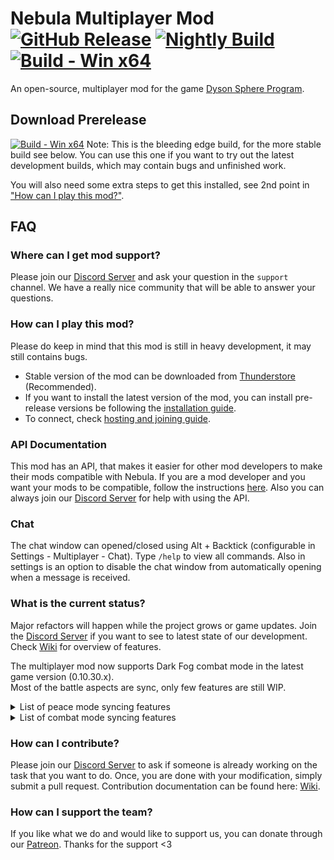 # Nebula Multiplayer Mod [![GitHub Release](https://img.shields.io/github/v/release/NebulaModTeam/nebula)](https://github.com/NebulaModTeam/nebula/releases/latest) [![Nightly Build](https://img.shields.io/badge/nightly-Build-8A2BE2?link=https%3A%2F%2Fnightly.link%2FNebulaModTeam%2Fnebula%2Fworkflows%2Fbuild-winx64%2Fmaster%2Fbuild-artifacts-Release.zip)](https://nightly.link/NebulaModTeam/nebula/workflows/build-winx64/master/build-artifacts-Release.zip) [![Build - Win x64](https://github.com/NebulaModTeam/nebula/actions/workflows/build-winx64.yml/badge.svg)](https://github.com/NebulaModTeam/nebula/actions/workflows/build-winx64.yml)

An open-source, multiplayer mod for the game [Dyson Sphere Program](https://store.steampowered.com/app/1366540/Dyson_Sphere_Program/).

## Download Prerelease

[![Build - Win x64](https://github.com/NebulaModTeam/nebula/actions/workflows/build-winx64.yml/badge.svg?branch=master)](https://nightly.link/NebulaModTeam/nebula/workflows/build-winx64/master/build-artifacts-Release.zip) 
Note: This is the bleeding edge build, for the more stable build see below. You can use this one if you want to try out the latest development builds, which may contain bugs and unfinished work.

You will also need some extra steps to get this installed, see 2nd point in ["How can I play this mod?"](#how-can-i-play-this-mod).

## FAQ

### Where can I get mod support?

Please join our [Discord Server](https://discord.gg/UHeB2QvgDa) and ask your question in the `support` channel. We have a really nice community that will be able to answer your questions.

### How can I play this mod?

Please do keep in mind that this mod is still in heavy development, it may still contains bugs.

- Stable version of the mod can be downloaded from [Thunderstore](https://dsp.thunderstore.io/package/nebula/NebulaMultiplayerMod/) (Recommended).
- If you want to install the latest version of the mod, you can install pre-release versions be following the [installation guide](https://github.com/NebulaModTeam/nebula/wiki/Installation#manual-installation).
- To connect, check [hosting and joining guide](https://github.com/NebulaModTeam/nebula/wiki/Hosting-and-Joining).

### API Documentation

This mod has an API, that makes it easier for other mod developers to make their mods compatible with Nebula. If you are a mod developer and you want your mods to be compatible, follow the instructions [here](https://github.com/NebulaModTeam/nebula/wiki/Nebula-mod-API). Also you can always join our [Discord Server](https://discord.gg/UHeB2QvgDa) for help with using the API.

### Chat 

The chat window can opened/closed using Alt + Backtick (configurable in Settings - Multiplayer - Chat). Type `/help` to view all commands. Also in settings is an option to disable the chat window from automatically opening when a message is received.

### What is the current status?

Major refactors will happen while the project grows or game updates. Join the [Discord Server](https://discord.gg/UHeB2QvgDa) if you want to see to latest state of our development. Check [Wiki](https://github.com/NebulaModTeam/nebula/wiki/About-Nebula) for overview of features.  

The multiplayer mod now supports Dark Fog combat mode in the latest game version (0.10.30.x).  
Most of the battle aspects are sync, only few features are still WIP.  

<details>
<summary>List of peace mode syncing features</summary>

- [x] Server / Client communication
- [x] Custom Multiplayer menu in-game
- [x] Player Movement syncing on Planet
- [x] Player Movement syncing in Space
- [x] Player VFX syncing (jetpack, torch, ...)
- [x] Player SFX syncing (footsteps sound, torch sound, ...)
- [x] Players appearances syncing
- [x] Game Time (UPS) syncing
- [x] Universe settings syncing
- [x] Client planet loading from server
- [x] Planet vegetation mining syncing
- [x] Planet resources syncing
- [x] Build preview syncing
- [x] Entity creation syncing
- [x] Entity desctruction syncing
- [x] Entity upgrade syncing
- [x] Dyson spheres syncing
- [x] Researches syncing
- [x] Factories statistics syncing
- [x] Containers inventory syncing
- [x] Building Interaction syncing
- [x] Belts interaction syncing (pickup, putdown)
- [x] Trash (dropped items) syncing
- [x] Interstellar Station syncing
- [x] Drones events syncing
- [x] Foundation syncing (terrain deformation)
- [x] Server state persistence
- [x] Power network syncing (charger and request power from dyson sphere)
- [x] Warning alarm syncing
- [ ] Broadcast notification syncing
- [ ] Logistics Control Panel (I) syncing

</details>


<details>
<summary>List of combat mode syncing features</summary>

- [x] Sync settings of new building (BAB, turrets)
- [x] Sync combat settings
- [x] Sync DF ground enemy create/destroy events (factory.enemyPool)
- [x] Sync DF ground units activate/deactivate event 
- [x] Sync DF space enemy create/destroy events (spaceSector.enemyPool)
- [x] Sync DF space units activate/deactivate events
- [x] Sync DF planet base exp level and threat
- [x] Sync DF space hive exp level and threat
- [x] Sync loot and loot filter table
- [x] Sync mecha shooting weapons
- [x] Sync mecha bombing
- [x] Sync mecha death and respawn animation
- [x] Sync mecha personal shield to block projectiles
- [x] Sync DF base awake events (player lock with weapon, player nearby, under attack)
- [x] Sync DF base threat and launch assault event
- [x] Patch DF unit to search for nearest alive mecha (sensor range)
- [x] Patch DF turret to search for nearest alive mecha (attack when within attack range or counterattack)
- [x] Sync the hatred targets changes so DF units are attacking the same target
- [x] Sync building repair drone (imperfect)
- [x] Sync building kill event (server fully authorized)
- [x] Sync building reconstruct event
- [x] Sync DFRelay ArriveBase/ArriveDock/LeaveBase/LeaveDock events
- [x] Sync Remove base pit event
- [x] Sync TryCreateNewHive, DispatchFromHive events
- [x] Sync hive realize and open/close preview events
- [x] Sync DF hive awake events (player lock with weapon, player nearby, under attack)
- [x] Sync DF hive threat level and launch assault event
- [x] Patch DF unit to search for nearest alive mecha (sensor range)
- [x] Patch DF turret to search for nearest alive mecha (attack when within attack range or counterattack)
- [x] Show base/hive/relay invasion events in chat
- [ ] Sync kill stats
- [x] Sync Dark Fog communicator (aggressiveness and truce)
- [ ] Show remote mecha combat drone fleet animation
- [ ] Show remote mecha spacecraft fleet animation
- [ ] Show ground-to-space attacks animation on client for remote planets (missile turrets, plasma cannon)
- [ ] Show space-to-ground attacks animation for remote planets (lancers invading with sweep laser and bomber)

</details>

### How can I contribute?

Please join our [Discord Server](https://discord.gg/UHeB2QvgDa) to ask if someone is already working on the task that you want to do. Once, you are done with your modification, simply submit a pull request. Contribution documentation can be found here: [Wiki](https://github.com/NebulaModTeam/nebula/wiki/Setting-up-a-development-environment).

### How can I support the team?

If you like what we do and would like to support us, you can donate through our [Patreon](https://www.patreon.com/nebula_mod_team). Thanks for the support <3
